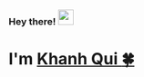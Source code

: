 ### Hey there! <img src="https://user-images.githubusercontent.com/5679180/79618120-0daffb80-80be-11ea-819e-d2b0fa904d07.gif" width="27px">

# I'm <a href="https://www.facebook.com/vkhanhqui/" />Khanh Qui :four_leaf_clover:
